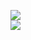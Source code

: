 [![](https://img.shields.io/badge/Made%20With-Github%20Spray-lightgrey.svg?style=for-the-badge&logo=github)](https://github.com/Annihil/github-spray#20413)  
[![](https://i.imgur.com/2DrTn0Z.gif)](https://github.com/Annihil/github-spray)